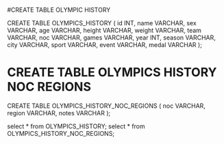 #CREATE TABLE OLYMPIC HISTORY

CREATE TABLE OLYMPICS_HISTORY
(
    id          INT,
    name        VARCHAR,
    sex         VARCHAR,
    age         VARCHAR,
    height      VARCHAR,
    weight      VARCHAR,
    team        VARCHAR,
    noc         VARCHAR,
    games       VARCHAR,
    year        INT,
    season      VARCHAR,
    city        VARCHAR,
    sport       VARCHAR,
    event       VARCHAR,
    medal       VARCHAR
);

# CREATE TABLE OLYMPICS HISTORY NOC REGIONS

CREATE TABLE OLYMPICS_HISTORY_NOC_REGIONS
(
    noc         VARCHAR,
    region      VARCHAR,
    notes       VARCHAR
);

select * from OLYMPICS_HISTORY;
select * from OLYMPICS_HISTORY_NOC_REGIONS;

